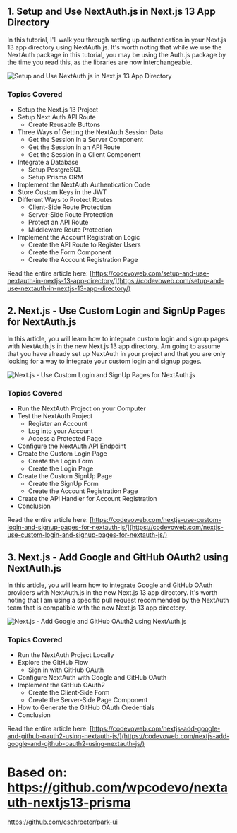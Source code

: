 ## 1. Setup and Use NextAuth.js in Next.js 13 App Directory

In this tutorial, I'll walk you through setting up authentication in your Next.js 13 app directory using NextAuth.js. It's worth noting that while we use the NextAuth package in this tutorial, you may be using the Auth.js package by the time you read this, as the libraries are now interchangeable.

![Setup and Use NextAuth.js in Next.js 13 App Directory](https://codevoweb.com/wp-content/uploads/2023/03/Setup-and-Use-NextAuth.js-in-Next.js-13-App-Directory.webp)

### Topics Covered

- Setup the Next.js 13 Project
- Setup Next Auth API Route
  - Create Reusable Buttons
- Three Ways of Getting the NextAuth Session Data
  - Get the Session in a Server Component
  - Get the Session in an API Route
  - Get the Session in a Client Component
- Integrate a Database
  - Setup PostgreSQL
  - Setup Prisma ORM
- Implement the NextAuth Authentication Code
- Store Custom Keys in the JWT
- Different Ways to Protect Routes
  - Client-Side Route Protection
  - Server-Side Route Protection
  - Protect an API Route
  - Middleware Route Protection
- Implement the Account Registration Logic
  - Create the API Route to Register Users
  - Create the Form Component
  - Create the Account Registration Page

Read the entire article here: [https://codevoweb.com/setup-and-use-nextauth-in-nextjs-13-app-directory/](https://codevoweb.com/setup-and-use-nextauth-in-nextjs-13-app-directory/)

## 2. Next.js - Use Custom Login and SignUp Pages for NextAuth.js

In this article, you will learn how to integrate custom login and signup pages with NextAuth.js in the new Next.js 13 app directory. Am going to assume that you have already set up NextAuth in your project and that you are only looking for a way to integrate your custom login and signup pages.

![Next.js - Use Custom Login and SignUp Pages for NextAuth.js](https://codevoweb.com/wp-content/uploads/2023/05/Next.js-13-Use-Custom-Login-and-SignUp-Pages-for-NextAuth.js.webp)

### Topics Covered

- Run the NextAuth Project on your Computer
- Test the NextAuth Project
  - Register an Account
  - Log into your Account
  - Access a Protected Page
- Configure the NextAuth API Endpoint
- Create the Custom Login Page
  - Create the Login Form
  - Create the Login Page
- Create the Custom SignUp Page
  - Create the SignUp Form
  - Create the Account Registration Page
- Create the API Handler for Account Registration
- Conclusion

Read the entire article here: [https://codevoweb.com/nextjs-use-custom-login-and-signup-pages-for-nextauth-js/](https://codevoweb.com/nextjs-use-custom-login-and-signup-pages-for-nextauth-js/)

## 3. Next.js - Add Google and GitHub OAuth2 using NextAuth.js

In this article, you will learn how to integrate Google and GitHub OAuth providers with NextAuth.js in the new Next.js 13 app directory. It's worth noting that I am using a specific pull request recommended by the NextAuth team that is compatible with the new Next.js 13 app directory.

![Next.js - Add Google and GitHub OAuth2 using NextAuth.js](https://codevoweb.com/wp-content/uploads/2023/05/Next.js-Add-Google-and-GitHub-OAuth2-using-NextAuth.js.webp)

### Topics Covered

- Run the NextAuth Project Locally
- Explore the GitHub Flow
  - Sign in with GitHub OAuth
- Configure NextAuth with Google and GitHub OAuth
- Implement the GitHub OAuth2
  - Create the Client-Side Form
  - Create the Server-Side Page Component
- How to Generate the GitHub OAuth Credentials
- Conclusion

Read the entire article here: [https://codevoweb.com/nextjs-add-google-and-github-oauth2-using-nextauth-js/](https://codevoweb.com/nextjs-add-google-and-github-oauth2-using-nextauth-js/)

# Based on: https://github.com/wpcodevo/nextauth-nextjs13-prisma

https://github.com/cschroeter/park-ui
